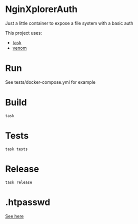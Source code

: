 # NginXplorerAuth

Just a little container to expose a file system with a basic auth

This project uses:

* [task](https://taskfile.dev/)
* [venom](https://github.com/ovh/venom)


# Run

See tests/docker-compose.yml for example

# Build

```
task
```

# Tests

```
task tests
```

# Release

```
task release
```

# .htpasswd

[See here](https://docs.nginx.com/nginx/admin-guide/security-controls/configuring-http-basic-authentication/)
